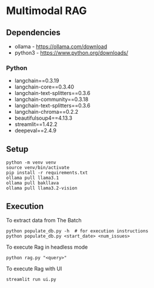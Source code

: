 # Multimodal RAG

## Dependencies

* ollama - https://ollama.com/download
* python3 - https://www.python.org/downloads/

### Python

* langchain==0.3.19
* langchain-core==0.3.40
* langchain-text-splitters==0.3.6
* langchain-community==0.3.18
* langchain-text-splitters==0.3.6
* langchain-chroma==0.2.2
* beautifulsoup4==4.13.3
* streamlit==1.42.2
* deepeval==2.4.9

## Setup

```
python -m venv venv
source venv/bin/activate
pip install -r requirements.txt
ollama pull llama3.1
ollama pull bakllava
ollama pull llama3.2-vision
```

## Execution

To extract data from The Batch

```
python populate_db.py -h  # for execution instructions
python populate_db.py <start_date> <num_issues>
```

To execute Rag in headless mode

```
python rag.py "<query>"
```

To execute Rag with UI

```
streamlit run ui.py
```

